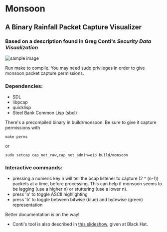 # Monsoon
## A Binary Rainfall Packet Capture Visualizer
### Based on a description found in Greg Conti's _Security Data Visualization_

![sample image](https://github.com/oblivia-simplex/monsoon/raw/master/images/sniff.png)

Run make to compile. You may need sudo privileges in order to
give monsoon packet capture permissions. 

### Dependencies:
* SDL
* libpcap
* quicklisp
* Steel Bank Common Lisp (sbcl)

There's a precompiled binary in build/monsoon. Be sure to give it
capture permissions with
```
make perms
```
or
```
sudo setcap cap_net_raw,cap_net_admin=eip build/monsoon
```

### Interactive commands:
* pressing a numeric key n will tell the pcap listener to capture
  (2 ^ (n-1)) packets at a time, before processing. This can help
  if monsoon seems to be lagging (use a higher n) or stuttering
  (use a lower n).
* press 'a' to toggle ASCII highlighting
* press 'b' to toggle between bitwise (blue) and bytewise (green)
  representation


Better documentation is on the way!

* Conti's tool is also described in [this slideshow](https://www.blackhat.com/presentations/bh-europe-06/bh-eu-06-Conti/bh-eu-06-conti.pdf), given at Black Hat. 

